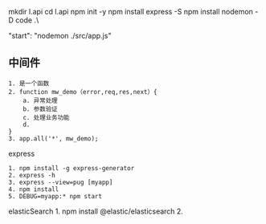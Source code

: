 

mkdir l.api
cd l.api
npm init -y
npm install express -S
npm install nodemon -D
code .\

"start": "nodemon ./src/app.js"

## 中间件
    1. 是一个函数
    2. function mw_demo（error,req,res,next）{
        a. 异常处理
        b. 参数验证
        c. 处理业务功能
        d. 
    }
    3. app.all('*', mw_demo);




express 

    1. npm install -g express-generator
    2. express -h
    3. express --view=pug [myapp]
    4. npm install
    5. DEBUG=myapp:* npm start

elasticSearch
    1. npm install @elastic/elasticsearch
    2. 